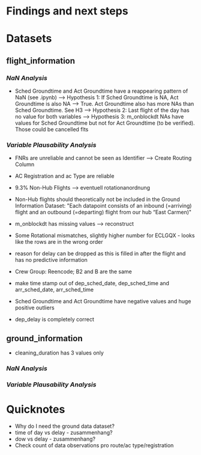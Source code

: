 # Findings and next steps
# Datasets
## flight_information

### *NaN Analysis*
- Sched Groundtime and Act Groundtime have a reappearing pattern of NaN (see .ipynb)
--> Hypothesis 1: If Sched Groundtime is NA, Act Groundtime is also NA --> True. Act Groundtime also has more NAs than Sched Groundtime. See H3
--> Hypothesis 2: Last flight of the day has no value for both variables
--> Hypothesis 3: m_onblockdt NAs have values for Sched Groundtime but not for Act Groundtime (to be verified). Those could be cancelled flts
### *Variable Plausability Analysis*
- FNRs are unreliable and cannot be seen as Identifier --> Create Routing Column 

- AC Registration and ac Type are reliable 

- 9.3% Non-Hub Flights --> eventuell rotationanordnung

- Non-Hub flights should theoretically not be included in the Ground Information Dataset: "Each datapoint consists of an inbound (=arriving) flight and an outbound (=departing) flight from our hub “East Carmen)"

- m_onblockdt has missing values --> reconstruct 

- Some Rotational mismatches, slightly higher number for ECLGQX - looks like the rows are in the wrong order

- reason for delay can be dropped as this is filled in after the flight and has no predictive information

- Crew Group: Reencode; B2 and B are the same

- make time stamp out of dep_sched_date, dep_sched_time and arr_sched_date, arr_sched_time

- Sched Groundtime and Act Groundtime have negative values and huge positive outliers

- dep_delay is completely correct


## ground_information

- cleaning_duration has 3 values only 

### *NaN Analysis*

### *Variable Plausability Analysis*

# Quicknotes
- Why do I need the ground data dataset? 
- time of day vs delay - zusammenhang? 
- dow vs delay - zusammenhang?
- Check count of data observations pro route/ac type/registration
